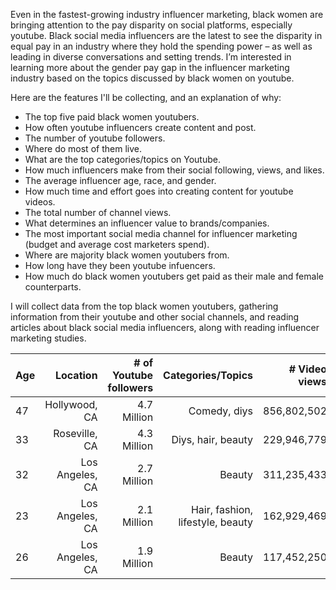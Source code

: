<p>Even in the fastest-growing industry influencer marketing, black women are bringing attention to the pay disparity on social platforms, especially youtube. Black social media influencers are the latest to see the disparity in equal pay in an industry where they hold the spending power – as well as leading in diverse conversations and setting trends. I’m interested in learning more about the gender pay gap in the influencer marketing industry based on the topics discussed by black women on youtube. </p>

Here are the features I'll be collecting, and an explanation of why:

* The top five paid black women youtubers.
* How often youtube influencers create content and post.
* The number of youtube followers.
* Where do most of them live.
* What are the top categories/topics on Youtube.
* How much influencers make from their social following, views, and likes.
* The average influencer age, race, and gender. 
* How much time and effort goes into creating content for youtube videos.
* The total number of channel views.
* What determines an influencer value to brands/companies.
* The most important social media channel for influencer marketing (budget and average cost marketers spend).
* Where are majority black women youtubers from.
* How long have they been youtube infuencers. 
* How much do black women youtubers get paid  as their male and female counterparts. 

<p>I will collect data from the top black women youtubers, gathering information from their youtube and other social channels, and reading articles about black social media influencers, along with reading influencer marketing studies. </p>

| Age      		| Location      | # of Youtube followers| Categories/Topics | # Video views |
| ------------- | -------------:| ---------------------:| -----------------:| ------------:
|  47 		| 	Hollywood, CA		|     4.7 Million            	|  Comedy, diys				|  856,802,502        |
| 33      		| Roseville, CA     	    |  4.3 Million					| Diys, hair, beauty				| 229,946,779 		  | 
| 32 			| Los Angeles, CA      		| 2.7 Million					| Beauty                | 311,235,433         |
| 23 			| Los Angeles, CA     		| 2.1 Million					| Hair, fashion, lifestyle, beauty                | 162,929,469         |
| 26 			| Los Angeles, CA     		| 1.9 Million 					|    Beauty            | 117,452,250          |


